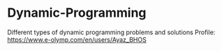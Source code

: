 # Dynamic-Programming
Different types of dynamic programming problems and solutions
Profile: https://www.e-olymp.com/en/users/Ayaz_BHOS
